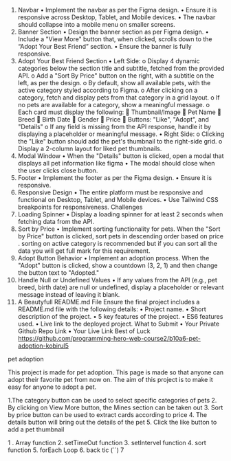 
1. Navbar
•	Implement the navbar as per the Figma design.
•	Ensure it is responsive across Desktop, Tablet, and Mobile devices.
•	The navbar should collapse into a mobile menu on smaller screens.
2. Banner Section
•	Design the banner section as per Figma design.
•	Include a "View More" button that, when clicked, scrolls down to the “Adopt Your Best Friend” section.
•	Ensure the banner is fully responsive.
3. Adopt Your Best Friend Section
•	Left Side:
o	Display 4 dynamic categories below the section title and subtitle, fetched from the provided API.
o	Add a "Sort By Price" button on the right, with a subtitle on the left, as per the design.
o	By default, show all available pets, with the active category styled according to Figma.
o	After clicking on a category, fetch and display pets from that category in a grid layout.
o	If no pets are available for a category, show a meaningful message.
o	Each card must display the following:
	Thumbnail/Image
	Pet Name
	Breed
	Birth Date
	Gender
	Price
	Buttons: "Like", "Adopt", and "Details"
o	If any field is missing from the API response, handle it by displaying a placeholder or meaningful message.
•	Right Side:
o	Clicking the "Like" button should add the pet's thumbnail to the right-side grid.
o	Display a 2-column layout for liked pet thumbnails.
4. Modal Window
•	When the "Details" button is clicked, open a modal that displays all pet information like figma
•	The modal should close when the user clicks close button.
5. Footer
•	Implement the footer as per the Figma design.
•	Ensure it is responsive.
6. Responsive Design
•	The entire platform must be responsive and functional on Desktop, Tablet, and Mobile devices.
•	Use Tailwind CSS breakpoints for responsiveness.
Challenges
1. Loading Spinner
•	Display a loading spinner for at least 2 seconds when fetching data from the API.
2. Sort by Price
•	Implement sorting functionality for pets. When the "Sort by Price" button is clicked, sort pets in descending order based on price . sorting on active category is recommended but if you can sort all the data you will get full mark for this requirement.
3. Adopt Button Behavior
•	Implement an adoption process. When the "Adopt" button is clicked, show a countdown (3, 2, 1) and then change the button text to "Adopted."
4. Handle Null or Undefined Values
•	If any values from the API (e.g., pet breed, birth date) are null or undefined, display a placeholder or relevant message instead of leaving it blank.
5. A Beautyfull README.md File
Ensure the final project includes a README.md file with the following details:
•	Project name.
•	Short description of the project.
•	5 key features of the project.
•	ES6 features used.
•	Live link to the deployed project.
What to Submit
•	Your Private Github Repo Link
•	Your Live Link
Best of Luck
https://github.com/programming-hero-web-course2/b10a6-pet-adoption-kobirul5

pet adoption

This project is made for pet adoption. This page is made so that anyone can adopt their favorite pet from now on. The aim of this project is to make it easy for anyone to adopt a pet.

1.The category button can be used to select specific categories of pets
2. By clicking on View More button, the Mines section can be taken out
3. Sort by price button can be used to extract cards according to price
4. The details button will bring out the details of the pet
5. Click the like button to add a pet thumbnail

1 . Array function
2. setTimeOut  function
3. setIntervel function
4. sort function
5. forEach Loop 
6. back tic (``)
7
